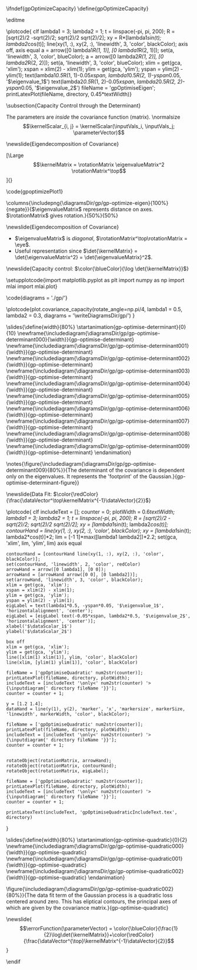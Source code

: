 \ifndef{gpOptimizeCapacity}
\define{gpOptimizeCapacity}

\editme

\plotcode{      clf
      lambda1 = 3;
      lambda2 = 1;
      t = linspace(-pi, pi, 200);
      R = [sqrt(2)/2 -sqrt(2)/2; sqrt(2)/2 sqrt(2)/2];
      xy = R*[lambda1*sin(t); lambda2*cos(t)];
      line(xy(1, :), xy(2, :), 'linewidth', 3, 'color', blackColor);
      axis off, axis equal
      a = arrow([0 lambda1*R(1, 1)], [0 lambda1*R(2, 1)]);
      set(a, 'linewidth', 3, 'color', blueColor);
      a = arrow([0 lambda2*R(1, 2)], [0 lambda2*R(2, 2)]);
      set(a, 'linewidth', 3, 'color', blueColor);
      xlim = get(gca, 'xlim');
      xspan = xlim(2) - xlim(1);
      ylim = get(gca, 'ylim');
      yspan = ylim(2) - ylim(1);
      text(lambda1*0.5*R(1, 1)-0.05*xspan, lambda1*0.5*R(2, 1)-yspan*0.05, '$\eigenvalue_1$')
      text(lambda2*0.5*R(1, 2)-0.05*xspan, lambda2*0.5*R(2, 2)-yspan*0.05, '$\eigenvalue_2$')
      fileName = 'gpOptimiseEigen';
      printLatexPlot(fileName, directory, 0.45*textWidth)}

\subsection{Capacity Control through the Determinant}

The parameters are *inside* the covariance function (matrix).
\normalsize
$$\kernelScalar_{i, j} = \kernelScalar(\inputVals_i, \inputVals_j; \parameterVector)$$


\newslide{Eigendecomposition of Covariance}

[\Large
$$\kernelMatrix = \rotationMatrix \eigenvalueMatrix^2 \rotationMatrix^\top$$]{}

\code{gpoptimizePlot1}

\columns{\includepng{\diagramsDir/gp/gp-optimize-eigen}{100%}{negate}}{$\eigenvalueMatrix$ represents distance on axes.
$\rotationMatrix$ gives rotation.}{50%}{50%}


\newslide{Eigendecomposition of Covariance}

* $\eigenvalueMatrix$ is *diagonal*, $\rotationMatrix^\top\rotationMatrix = \eye$. 
* Useful representation since $\det{\kernelMatrix} = \det{\eigenvalueMatrix^2} = \det{\eigenvalueMatrix}^2$.

\newslide{Capacity control: $\color{\blueColor}{\log \det{\kernelMatrix}}$}


\setupplotcode{import matplotlib.pyplot as plt
import numpy as np
import mlai
import mlai.plot}


\code{diagrams = './gp/'}

\plotcode{plot.covariance_capacity(rotate_angle=np.pi/4, lambda1 = 0.5, lambda2 = 0.3, diagrams = '\writeDiagramsDir/gp/')
}

\slides{\define{width}{80%}
\startanimation{gp-optimise-determinant}{0}{10}
\newframe{\includediagram{\diagramsDir/gp/gp-optimise-determinant000}{\width}}{gp-optimise-determinant}
\newframe{\includediagram{\diagramsDir/gp/gp-optimise-determinant001}{\width}}{gp-optimise-determinant}
\newframe{\includediagram{\diagramsDir/gp/gp-optimise-determinant002}{\width}}{gp-optimise-determinant}
\newframe{\includediagram{\diagramsDir/gp/gp-optimise-determinant003}{\width}}{gp-optimise-determinant}
\newframe{\includediagram{\diagramsDir/gp/gp-optimise-determinant004}{\width}}{gp-optimise-determinant}
\newframe{\includediagram{\diagramsDir/gp/gp-optimise-determinant005}{\width}}{gp-optimise-determinant}
\newframe{\includediagram{\diagramsDir/gp/gp-optimise-determinant006}{\width}}{gp-optimise-determinant}
\newframe{\includediagram{\diagramsDir/gp/gp-optimise-determinant007}{\width}}{gp-optimise-determinant}
\newframe{\includediagram{\diagramsDir/gp/gp-optimise-determinant008}{\width}}{gp-optimise-determinant}
\newframe{\includediagram{\diagramsDir/gp/gp-optimise-determinant009}{\width}}{gp-optimise-determinant}
\endanimation}

\notes{\figure{\includediagram{\diagramsDir/gp/gp-optimise-determinant009}{80%}}{The determinant of the covariance is dependent only on the eigenvalues. It represents the 'footprint' of the Gaussian.}{gp-optimise-determinant-figure}}

\newslide{Data Fit: $\color{\redColor}{\frac{\dataVector^\top\kernelMatrix^{-1}\dataVector}{2}}$}

\plotcode{    clf
    includeText = [];
    counter = 0;
    plotWidth = 0.6*textWidth;
    lambda1 = 3;
    lambda2 = 1;
    t = linspace(-pi, pi, 200);
    R = [sqrt(2)/2 -sqrt(2)/2; sqrt(2)/2 sqrt(2)/2];
    xy = [lambda1*sin(t); lambda2*cos(t)];
    contourHand = line(xy(1, :), xy(2, :), 'color', blackColor);
    xy = [lambda1*sin(t); lambda2*cos(t)]*2;
    lim = [-1 1]*max([lambda1 lambda2])*2.2;
    set(gca, 'xlim', lim, 'ylim', lim)
    axis equal


    contourHand = [contourHand line(xy(1, :), xy(2, :), 'color', blackColor)];
    set(contourHand, 'linewidth', 2, 'color', redColor)
    arrowHand = arrow([0 lambda1], [0 0]);
    arrowHand = [arrowHand arrow([0 0], [0 lambda2])];
    set(arrowHand, 'linewidth', 3, 'color', blackColor);
    xlim = get(gca, 'xlim');
    xspan = xlim(2) - xlim(1);
    ylim = get(gca, 'ylim');
    yspan = ylim(2) - ylim(1);
    eigLabel = text(lambda1*0.5, -yspan*0.05, '$\eigenvalue_1$', 'horizontalalignment', 'center');
    eigLabel = [eigLabel text(-0.05*xspan, lambda2*0.5, '$\eigenvalue_2$', 'horizontalalignment', 'center')];
    xlabel('$\dataScalar_1$')
    ylabel('$\dataScalar_2$')
    
    box off
    xlim = get(gca, 'xlim');
    ylim = get(gca, 'ylim');
    line([xlim(1) xlim(1)], ylim, 'color', blackColor)
    line(xlim, [ylim(1) ylim(1)], 'color', blackColor)
    
    fileName = ['gpOptimiseQuadratic' num2str(counter)];
    printLatexPlot(fileName, directory, plotWidth);
    includeText = [includeText '\only<' num2str(counter) '>{\inputdiagram{' directory fileName '}}'];
    counter = counter + 1;

    y = [1.2 1.4];
    dataHand = line(y(1), y(2), 'marker', 'x', 'markersize', markerSize, 'linewidth', markerWidth, 'color', blackColor);
    
    fileName = ['gpOptimiseQuadratic' num2str(counter)];
    printLatexPlot(fileName, directory, plotWidth);
    includeText = [includeText '\only<' num2str(counter) '>{\inputdiagram{' directory fileName '}}'];
    counter = counter + 1;

    
    rotateObject(rotationMatrix, arrowHand);
    rotateObject(rotationMatrix, contourHand);
    rotateObject(rotationMatrix, eigLabel);
    
    fileName = ['gpOptimiseQuadratic' num2str(counter)];
    printLatexPlot(fileName, directory, plotWidth);
    includeText = [includeText '\only<' num2str(counter) '>{\inputdiagram{' directory fileName '}}'];
    counter = counter + 1;
    
    printLatexText(includeText, 'gpOptimiseQuadraticIncludeText.tex', directory)
}

\slides{\define{width}{80%}
\startanimation{gp-optimise-quadratic}{0}{2}
\newframe{\includediagram{\diagramsDir/gp/gp-optimise-quadratic000}{\width}}{gp-optimise-quadratic}
\newframe{\includediagram{\diagramsDir/gp/gp-optimise-quadratic001}{\width}}{gp-optimise-quadratic}
\newframe{\includediagram{\diagramsDir/gp/gp-optimise-quadratic002}{\width}}{gp-optimise-quadratic}
\endanimation}

\figure{\includediagram{\diagramsDir/gp/gp-optimise-quadratic002}{80%}}{The data fit term of the Gaussian process is a quadratic loss centered around zero. This has eliptical contours, the principal axes of which are given by the covariance matrix.}{gp-optimise-quadratic}

\newslide{$$\errorFunction(\parameterVector) = \color{\blueColor}{\frac{1}{2}\log\det{\kernelMatrix}}+\color{\redColor}{\frac{\dataVector^{\top}\kernelMatrix^{-1}\dataVector}{2}}$$}

\endif
